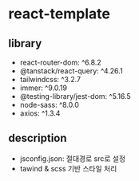 # react-template


## library
-  react-router-dom: ^6.8.2
-  @tanstack/react-query: ^4.26.1
-  tailwindcss: ^3.2.7
-  immer: ^9.0.19
-  @testing-library/jest-dom: ^5.16.5
-  node-sass: ^8.0.0
-  axios: ^1.3.4


## description
- jsconfig.json: 절대경로 src로 설정
- tawind & scss 기반 스타일 처리